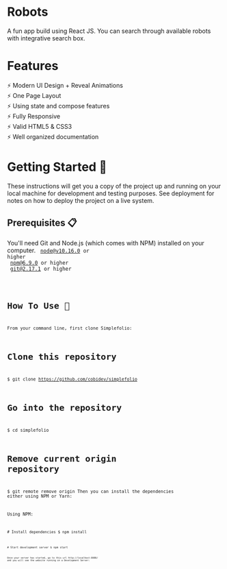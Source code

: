 # Robots
A fun app build using React JS. You can search through available robots with integrative search box.
# Features
  ⚡️ Modern UI Design + Reveal Animations <br/>
  ⚡️ One Page Layout<br/>
  ⚡️ Using state and compose features<br/>
  ⚡️ Fully Responsive<br/>
  ⚡️ Valid HTML5 & CSS3<br/>
  ⚡️ Well organized documentation<br/>
  
# Getting Started 🚀
These instructions will get you a copy of the project up and running on your local machine for development and testing purposes. See deployment for notes on how to deploy the project on a live system.

## Prerequisites 📋
You'll need Git and Node.js (which comes with NPM) installed on your computer.
<code>
  node@v10.16.0 or higher <br/>
  npm@6.9.0 or higher <br/>
  git@2.17.1 or higher <br/>
<code/>
# How To Use 🔧
From your command line, first clone Simplefolio:

# Clone this repository
$ git clone https://github.com/cobidev/simplefolio

# Go into the repository
$ cd simplefolio

# Remove current origin repository
$ git remote remove origin
Then you can install the dependencies either using NPM or Yarn:

Using NPM:

<code># Install dependencies
$ npm install<code/>

<code># Start development server
$ npm start<code/>

Once your server has started, go to this url http://localhost:8080/ and you will see the website running on a Development Server:
